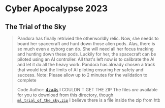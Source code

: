 # Cyber Apocalypse 2023

## The Trial of the Sky

> Pandora has finally retrivied the otherworldly relic. Now, she needs to board her spacecraft and hunt down those alien pods. Alas, there is so much even a cyborg can do. She will need all her focus tracking and hunting down these pods. Luckily for her, the spacecraft can be piloted using an AI controller. All that's left now is to calibrate the AI and let it do all the heavy work. Pandora has already chosen a track that would test the limits of AI piloting ensuring her safety and success. Note: Please allow up to 2 minutes for the validation to complete
>
>  Code Author: [4za4s](https://github.com/4za4s)
> I COULDN'T GET THE ZIP
> The files *are* available for you to download from this directory, though
> [`ml_trial_of_the_sky.zip`](ml_trial_of_the_sky.zip)
> I believe there is a file inside the zip from htb 